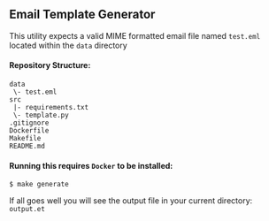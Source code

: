 ## Email Template Generator

This utility expects a valid MIME formatted email file named `test.eml` located within the `data` directory

#### Repository Structure:
```
data
 \- test.eml
src
 |- requirements.txt
 \- template.py
.gitignore
Dockerfile
Makefile
README.md
```

#### Running this requires `Docker` to be installed:
```
$ make generate
```

If all goes well you will see the output file in your current directory: `output.et`